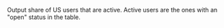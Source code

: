 Output share of US users that are active. Active users are the ones with an "open" status in the table.
